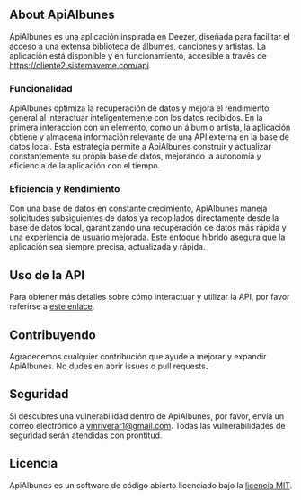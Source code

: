 

## About ApiAlbunes

ApiAlbunes es una aplicación inspirada en Deezer, diseñada para facilitar el acceso a una extensa biblioteca de álbumes, canciones y artistas. La aplicación está disponible y en funcionamiento, accesible a través de https://cliente2.sistemaveme.com/api.

### Funcionalidad

ApiAlbunes optimiza la recuperación de datos y mejora el rendimiento general al interactuar inteligentemente con los datos recibidos. En la primera interacción con un elemento, como un álbum o artista, la aplicación obtiene y almacena información relevante de una API externa en la base de datos local. Esta estrategia permite a ApiAlbunes construir y actualizar constantemente su propia base de datos, mejorando la autonomía y eficiencia de la aplicación con el tiempo.

### Eficiencia y Rendimiento

Con una base de datos en constante crecimiento, ApiAlbunes maneja solicitudes subsiguientes de datos ya recopilados directamente desde la base de datos local, garantizando una recuperación de datos más rápida y una experiencia de usuario mejorada. Este enfoque híbrido asegura que la aplicación sea siempre precisa, actualizada y rápida.

## Uso de la API

Para obtener más detalles sobre cómo interactuar y utilizar la API, por favor referirse a [este enlace](https://documenter.getpostman.com/view/6323675/2s9YR3badz).

## Contribuyendo

Agradecemos cualquier contribución que ayude a mejorar y expandir ApiAlbunes. No dudes en abrir issues o pull requests.

## Seguridad

Si descubres una vulnerabilidad dentro de ApiAlbunes, por favor, envía un correo electrónico a [vmriverar1@gmail.com](mailto:vmriverar1@gmail.com). Todas las vulnerabilidades de seguridad serán atendidas con prontitud.

## Licencia

ApiAlbunes es un software de código abierto licenciado bajo la [licencia MIT](https://opensource.org/licenses/MIT).
